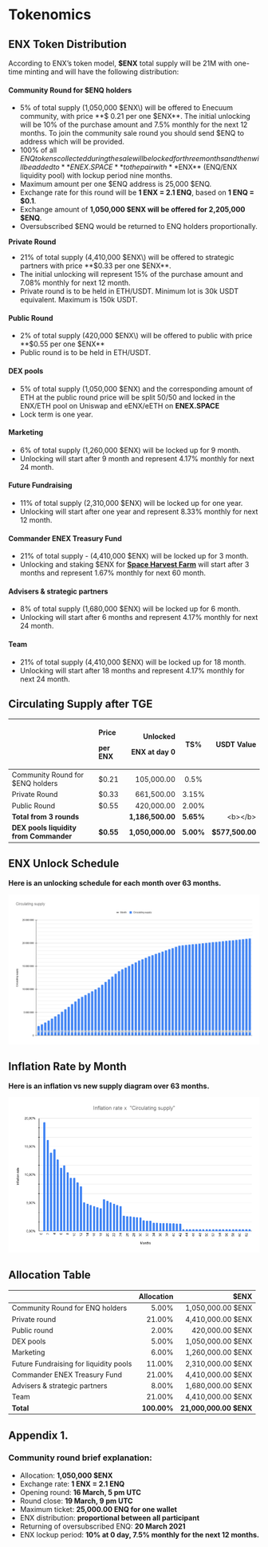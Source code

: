 # Tokenomics

## ENX Token Distribution <a id="aaa7"></a>

According to ENX’s token model, **$ENX** total supply will be 21M with one-time minting and will have the following distribution:

#### Community Round for $ENQ holders

* 5% of total supply \(1,050,000 $ENX\) will be offered to Enecuum community, with price **$ 0.21 per one $ENX**. The initial unlocking will be 10% of the purchase amount and 7.5% monthly for the next 12 months. To join the community sale round you should send $ENQ to address which will be provided.
* 100% of all $ENQ tokens collected during the sale will be locked for three months and then will be added to **ENEX.SPACE** to the pair with **$ENX** \(ENQ/ENX liquidity pool\) with lockup period nine months.
* Maximum amount per one $ENQ address is 25,000 $ENQ.
* Exchange rate for this round will be **1 ENX = 2.1 ENQ**, based on **1 ENQ = $0.1**.
* Exchange amount of **1,050,000 $ENX will be offered for 2,205,000 $ENQ**.
* Oversubscribed $ENQ would be returned to ENQ holders proportionally.

**Private Round**

* 21% of total supply \(4,410,000 $ENX\) will be offered to strategic partners with price **$0.33 per one $ENX**. 
* The initial unlocking will represent 15% of the purchase amount and 7.08% monthly for next 12 month. 
* Private round is to be held in ETH/USDT. Minimum lot is 30k USDT equivalent. Maximum is 150k USDT.

#### Public Round

* 2% of total supply \(420,000 $ENX\) will be offered to public with price **$0.55 per one $ENX**
* Public round is to be held in ETH/USDT.

#### DEX pools

* 5% of total supply \(1,050,000 $ENX\)  and the corresponding amount of ETH at the public round price will be split 50/50 and locked in the ENX/ETH pool on Uniswap and eENX/eETH on **ENEX.SPACE**
* Lock term is one year.

#### Marketing

* 6% of total supply \(1,260,000 $ENX\) will be locked up for 9 month. 
* Unlocking will start after 9 month and represent 4.17% monthly for next 24 month. 

#### Future Fundraising

* 11% of total supply \(2,310,000 $ENX\) will be locked up for one year. 
* Unlocking will start after one year and represent 8.33% monthly for next 12 month.

#### Commander ENEX Treasury Fund

* 21% of total supply - \(4,410,000 $ENX\) will be locked up for 3 month. 
* Unlocking and staking $ENX for [**Space Harvest Farm**](yield-farming-space-harvest-farm.md)  will start after 3 months and represent 1.67% monthly for next 60 month.

#### Advisers & strategic partners

* 8% of total supply \(1,680,000 $ENX\) will be locked up for 6 month. 
* Unlocking will start after 6 months and represent 4.17% monthly for next 24 month.

#### Team 

* 21% of total supply  \(4,410,000 $ENX\) will be locked up for 18 month. 
* Unlocking will start after 18 months and represent 4.17% monthly for next 24 month.

## Circulating Supply after TGE

<table>
  <thead>
    <tr>
      <th style="text-align:left"></th>
      <th style="text-align:left">
        <p>Price</p>
        <p>per ENX</p>
      </th>
      <th style="text-align:right">
        <p>Unlocked</p>
        <p>ENX at day 0</p>
      </th>
      <th style="text-align:center">TS%</th>
      <th style="text-align:right">USDT Value</th>
    </tr>
  </thead>
  <tbody>
    <tr>
      <td style="text-align:left">Community Round for $ENQ holders</td>
      <td style="text-align:left">$0.21</td>
      <td style="text-align:right">105,000.00</td>
      <td style="text-align:center">0.5%</td>
      <td style="text-align:right"></td>
    </tr>
    <tr>
      <td style="text-align:left">Private Round</td>
      <td style="text-align:left">$0.33</td>
      <td style="text-align:right">661,500.00</td>
      <td style="text-align:center">3.15%</td>
      <td style="text-align:right"></td>
    </tr>
    <tr>
      <td style="text-align:left">Public Round</td>
      <td style="text-align:left">$0.55</td>
      <td style="text-align:right">420,000.00</td>
      <td style="text-align:center">2.00%</td>
      <td style="text-align:right"></td>
    </tr>
    <tr>
      <td style="text-align:left"><b>Total from 3 rounds</b>
      </td>
      <td style="text-align:left"><b> </b>
      </td>
      <td style="text-align:right"><b>1,186,500.00</b>
      </td>
      <td style="text-align:center"><b>5.65%</b>
      </td>
      <td style="text-align:right">&lt;b&gt;&lt;/b&gt;</td>
    </tr>
    <tr>
      <td style="text-align:left"><b>DEX pools liquidity from Commander</b>
      </td>
      <td style="text-align:left"><b>$0.55</b>
      </td>
      <td style="text-align:right"><b>1,050,000.00</b>
      </td>
      <td style="text-align:center"><b>5.00%</b>
      </td>
      <td style="text-align:right"><b>$577,500.00</b>
      </td>
    </tr>
  </tbody>
</table>

## **ENX Unlock Schedule** <a id="68b3"></a>

**Here is an unlocking schedule for each month over 63 months.**

![](.gitbook/assets/circulating-supply.png)

## **Inflation Rate by Month**

**Here is an inflation vs new supply diagram over 63 months.**

![](.gitbook/assets/inflation-rate-kh-_circulating-supply_.png)

## **Allocation Table** 

|  | Allocation | $ENX |
| :--- | ---: | ---: |
| Community Round for ENQ holders | 5.00% | 1,050,000.00 $ENX |
| Private round  | 21.00% | 4,410,000.00 $ENX |
| Public round | 2.00% | 420,000.00  $ENX |
| DEX pools | 5.00% | 1,050,000.00 $ENX |
| Marketing | 6.00% | 1,260,000.00  $ENX |
| Future Fundraising for liquidity pools | 11.00% | 2,310,000.00 $ENX |
| Commander ENEX Treasury Fund | 21.00% | 4,410,000.00 $ENX |
| Advisers & strategic partners | 8.00% | 1,680,000.00 $ENX |
| Team | 21.00% | 4,410,000.00 $ENX |
| **Total** | **100.00%** | **21,000,000.00 $ENX** |

## Appendix 1.

### Community round brief explanation:

* Allocation:  **1,050,000 $ENX**
* Exchange rate:  **1 ENX = 2.1 ENQ**
* Opening round:  **16 March, 5 pm UTC**
* Round close: **19 March, 9 pm UTC**
* Maximum ticket: **25,000.00 ENQ for one wallet**
* ENX distribution: **proportional between all participant**
* Returning of oversubscribed ENQ: **20 March 2021**
* ENX lockup period: **10% at 0 day, 7.5% monthly for the next 12 months.**



